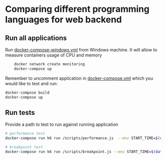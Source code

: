 # Comparing different programming languages for web backend

## Run all applications

Run [docker-compose-windows.yml](docker-compose-windows.yml) from Windows machine. It will allow to measure containers usage of CPU and memory

```bat
    docker network create monitoring
    docker-compose up
```

Remember to uncomment application in [docker-compose.yml](docker-compose.yml) which you would like to test and run:

```sh
docker-compose build
docker-compose up
```

## Run tests

Provide a path to test to run against running application

```sh
# performance test
docker-compose run k6 run /scripts/performance.js  --env START_TIME=$(date --utc +%FT%TZ) --env API_URL=nodejs-app:3000 --env CONTAINER_NAME=master-thesis-nodejs-app-1

# breakpoint test
docker-compose run k6 run /scripts/breakpoint.js --env START_TIME=$(date --utc +%FT%TZ) --env API_URL=nodejs-app:3000  --env CONTAINER_NAME=master-thesis-nodejs-app-1
```
